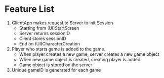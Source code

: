 <h1>Feature List</h1>

<ol>
    <li>ClientApp makes request to Server to init Session
        <ul>
            <li>Starting from (UI)StartScreen</li>
            <li>Server returns sessionID</li>
            <li>Client stores sessionID</li>
            <li>End on (UI)CharacterCreation</li>
        </ul>
    </li>
    <li>
       Player who starts game is added to the game.
       <ul>
        <li>When player creates a new game, server creates a new game 
        object</li>
        <li>When new game object is created, creating player is added.</li>
        <li>Game object is stored on the server</li>
       </ul>
    </li>
    <li>Unique gameID is generated for each game</li>
</ol>
